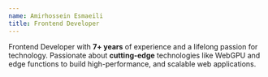 ```yaml
---
name: Amirhossein Esmaeili
title: Frontend Developer
---
```


Frontend Developer with **7+ years** of experience and a lifelong passion for technology.
Passionate about **cutting-edge** technologies like WebGPU and edge functions to build high-performance, and scalable web applications.
